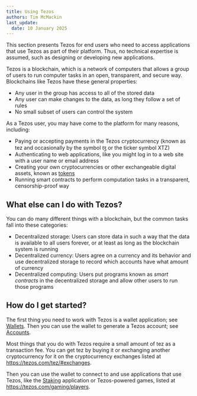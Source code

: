 ```yaml
---
title: Using Tezos
authors: Tim McMackin
last_update:
  date: 10 January 2025
---
```


This section presents Tezos for end users who need to access applications that use Tezos as part of their platform.
Thus, no technical expertise is assumed, such as designing or developing new applications.

Tezos is a blockchain, which is a network of computers that allows a group of users to run computer tasks in an open, transparent, and secure way.
Blockchains like Tezos have these general properties:

- Any user in the group has access to all of the stored data
- Any user can make changes to the data, as long they follow a set of rules
- No small subset of users can control the system

As a Tezos user, you may have come to the platform for many reasons, including:

- Paying or accepting payments in the Tezos cryptocurrency (known as tez and occasionally by the symbol ꜩ or the ticker symbol XTZ)
- Authenticating to web applications, like you might log in to a web site with a user name or email address
- Creating your own cryptocurrencies or other exchangeable digital assets, known as [tokens](/architecture/tokens)
- Running smart contracts to perform computation tasks in a transparent, censorship-proof way

## What else can I do with Tezos?

You can do many different things with a blockchain, but the common tasks fall into these categories:

- Decentralized storage: Users can store data in such a way that the data is available to all users forever, or at least as long as the blockchain system is running
- Decentralized currency: Users agree on a currency and its behavior and use decentralized storage to record which accounts have what amount of currency
- Decentralized computing: Users put programs known as _smart contracts_ in the decentralized storage and allow other users to run those programs

## How do I get started?

The first thing you need to work with Tezos is a wallet application; see [Wallets](/using/wallets).
Then you can use the wallet to generate a Tezos account; see [Accounts](/using/user-accounts).

Most things that you do with Tezos require a small amount of tez as a transaction fee.
You can get tez by buying it or exchanging another cryptocurrency for it on the cryptocurrency exchanges listed at https://tezos.com/tez/#exchanges.

Then you can use the wallet to connect to and use applications that use Tezos, like the [Staking](/using/staking) application or Tezos-powered games, listed at https://tezos.com/gaming/players.
